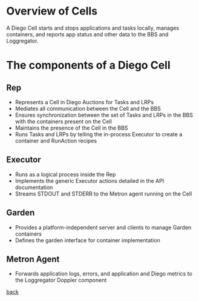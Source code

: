 # Overview of Cells

A Diego Cell starts and stops applications and tasks locally,
manages containers, and reports app status and other data to the BBS and Loggregator.

# The components of a Diego Cell

## Rep

* Represents a Cell in Diego Auctions for Tasks and LRPs
* Mediates all communication between the Cell and the BBS
* Ensures synchronization between the set of Tasks and LRPs in the BBS with the containers present on the Cell
* Maintains the presence of the Cell in the BBS
* Runs Tasks and LRPs by telling the in-process Executor to create a container and RunAction recipes

## Executor

* Runs as a logical process inside the Rep
* Implements the generic Executor actions detailed in the API documentation
* Streams STDOUT and STDERR to the Metron agent running on the Cell

## Garden

* Provides a platform-independent server and clients to manage Garden containers
* Defines the garden interface for container implementation

## Metron Agent

* Forwards application logs, errors, and application and Diego metrics to the Loggregator Doppler component

[back](README.md)
